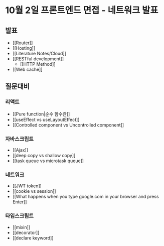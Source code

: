 # 10월 2일 프론트엔드 면접 - 네트워크 발표
## 발표
- [[Router]]
- [[Hosting]]
- [[Literature Notes/Cloud]]
- [[RESTful development]]
	- [[HTTP Method]]
- [[Web cache]]
## 질문대비
### 리액트
- [[Pure function|순수 함수란]]
- [[useEffect vs useLayoutEffect]]
- [[Controlled component vs Uncontrolled component]]

### 자바스크립트
- [[Ajax]]
- [[deep copy vs shallow copy]]
- [[task queue vs microtask queue]]

### 네트워크
- [[JWT token]]
- [[cookie vs session]]
- [[What happens when you type google.com in your browser and press Enter]]

### 타입스크립트
- [[mixin]]
- [[decorator]]
- [[declare keyword]]
